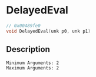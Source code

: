 # DelayedEval
```c
// 0x00489fe0
void DelayedEval(unk p0, unk p1)
```
## Description
```
Minimum Arguments: 2
Maximum Arguments: 2
```
